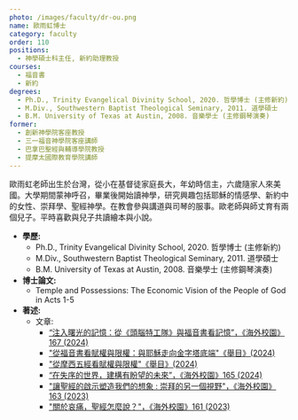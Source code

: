 ```yaml
---
photo: /images/faculty/dr-ou.png
name: 歐雨虹博士
category: faculty
order: 110
positions:
  - 神學碩士科主任, 新約助理教授
courses:
  - 福音書
  - 新約
degrees:
  - Ph.D., Trinity Evangelical Divinity School, 2020. 哲學博士 (主修新約)
  - M.Div., Southwestern Baptist Theological Seminary, 2011. 道學碩士
  - B.M. University of Texas at Austin, 2008. 音樂學士 (主修鋼琴演奏)
former:
  - 創新神學院客座教授
  - 三一福音神學院客座講師
  - 巴拿巴聖經與輔導學院教授
  - 提摩太國際教育學院講師
---
```


歐雨虹老師出生於台灣，從小在基督徒家庭長大，年幼時信主，六歲隨家人來美國。大學期間蒙神呼召，畢業後開始讀神學，研究興趣包括耶穌的情感學、新約中的女性、崇拜學、聖經神學。在教會參與講道與司琴的服事。歐老師與師丈育有兩個兒子。平時喜歡與兒子共讀繪本與小說。

- **學歷:**
  - Ph.D., Trinity Evangelical Divinity School, 2020. 哲學博士 (主修新約)
  - M.Div., Southwestern Baptist Theological Seminary, 2011. 道學碩士
  - B.M. University of Texas at Austin, 2008. 音樂學士 (主修鋼琴演奏)
- **博士論文:**
  - Temple and Possessions: The Economic Vision of the People of God in Acts 1-5
- **著述:**
  - 文章:
    - [“注入曙光的記憶：從《頭腦特工隊》與福音書看記憶”，《海外校園》167 (2024)](https://yzd.oc.org/oc167-12/)
    - ["從福音書看賦權與限權：與耶穌走向金字塔底端"《舉目》(2024)](https://behold.oc.org/?p=63055)
    - ["從摩西五經看賦權與限權"《舉目》(2024)](https://behold.oc.org/?p=62991)
    - [“在失序的世界，建構有盼望的未來”，《海外校園》165 (2024)](https://yzd.oc.org/oc165-30/)
    - ["讓聖經的啟示塑造我們的想象 : 崇拜的另一個視野"，《海外校園》163 (2023)](https://yzd.oc.org/oc163-31/)
    - ["關於哀痛，聖經怎麼說？"，《海外校園》161 (2023)](https://yzd.oc.org/oc161-19/)


